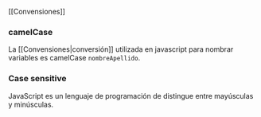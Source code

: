 [[Convensiones]]

### camelCase
La [[Convensiones|conversión]] utilizada en javascript para nombrar variables es camelCase `nombreApellido`.

### Case sensitive
JavaScript es un lenguaje de programación de distingue entre mayúsculas y minúsculas.

